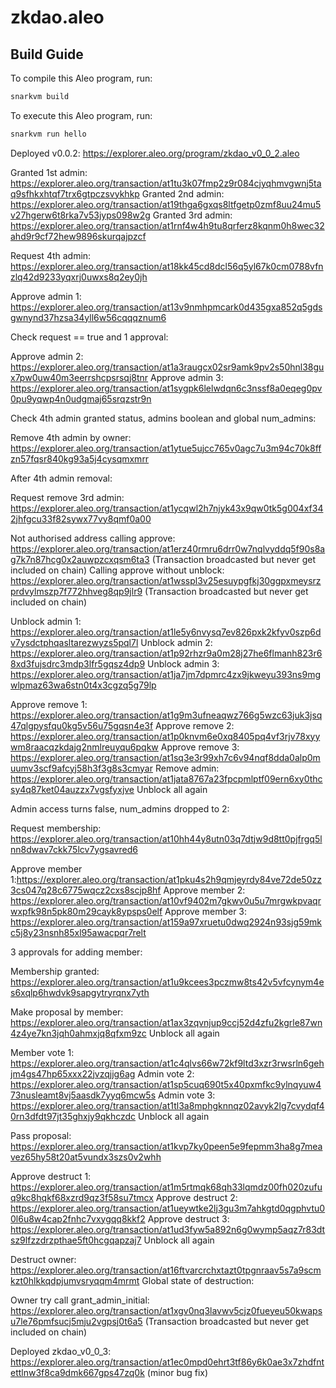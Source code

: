 # zkdao.aleo

## Build Guide

To compile this Aleo program, run:
```bash
snarkvm build
```

To execute this Aleo program, run:
```bash
snarkvm run hello
```

Deployed v0.0.2: https://explorer.aleo.org/program/zkdao_v0_0_2.aleo

Granted 1st admin: https://explorer.aleo.org/transaction/at1tu3k07fmp2z9r084cjyqhmvgwnj5taq9sfhkxhtqf7trx6gtpczsvykhkp
Granted 2nd admin: https://explorer.aleo.org/transaction/at19thga6gxqs8ltfgetp0zmf8uu24mu5v27hgerw6t8rka7v53jyps098w2g
Granted 3rd admin: https://explorer.aleo.org/transaction/at1rnf4w4h9tu8qrferz8kqnm0h8wec32ahd9r9cf72hew9896skurqajpzcf

Request 4th admin: https://explorer.aleo.org/transaction/at18kk45cd8dcl56q5yl67k0cm0788vfnzlq42d9233yqxrj0uwxs8q2ey0jh

Approve admin 1: https://explorer.aleo.org/transaction/at13v9nmhpmcark0d435gxa852q5gdsgwnynd37hzsa34yll6w56cqqqznum6

Check request == true and 1 approval:

Approve admin 2: https://explorer.aleo.org/transaction/at1a3raugcx02sr9amk9pv2s50hnl38gux7pw0uw40m3eerrshcpsrsqj8tnr
Approve admin 3: https://explorer.aleo.org/transaction/at1sygpk6lelwdqn6c3nssf8a0eqeg0pv0pu9yqwp4n0udgmaj65srqzstr9n

Check 4th admin granted status, admins boolean and global num_admins:

Remove 4th admin by owner: https://explorer.aleo.org/transaction/at1ytue5ujcc765v0agc7u3m94c70k8ffzn57fqsr840kg93a5j4cysqmxmrr

After 4th admin removal:

Request remove 3rd admin: https://explorer.aleo.org/transaction/at1ycqwl2h7njyk43x9qw0tk5g004xf342jhfgcu33f82sywx77vy8qmf0a00

Not authorised address calling approve: https://explorer.aleo.org/transaction/at1erz40rmru6drr0w7nqlvyddq5f90s8ag7k7n87hcg0x2auwpzcxqsm6ta3
(Transaction broadcasted but never get included on chain)
Calling approve without unblock: https://explorer.aleo.org/transaction/at1wsspl3v25esuypgfkj30ggpxmeysrzprdvylmszp7f772hhveg8qp9jlr9
(Transaction broadcasted but never get included on chain)

Unblock admin 1: https://explorer.aleo.org/transaction/at1le5y6nvysq7ev826pxk2kfyv0szp6dv7ysdctphqasltarezwyzs5pql7l
Unblock admin 2: https://explorer.aleo.org/transaction/at1p92rhzr9a0m28j27he6flmanh823r68xd3fujsdrc3mdp3lfr5gqsz4dp9
Unblock admin 3: https://explorer.aleo.org/transaction/at1ja7jm7dpmrc4zx9jkweyu393ns9mgwlpmaz63wa6stn0t4x3cgzq5g79lp

Approve remove 1: https://explorer.aleo.org/transaction/at1g9m3ufneaqwz766g5wzc63juk3jsq47qlgpysfqu0kg5v56u75gqsn4e3f
Approve remove 2: https://explorer.aleo.org/transaction/at1p0knvm6e0xq8405pq4vf3rjv78xyywm8raacqzkdajg2nmlreuyqu6pqkw
Approve remove 3: https://explorer.aleo.org/transaction/at1sq3e3r99xh7c6v94nqf8dda0alp0muumv3scf9afcyj58h3f3g8s3cmyar
Remove admin: https://explorer.aleo.org/transaction/at1jata8767a23fpcpmlptf09ern6xy0thcsy4q87ket04auzzx7vgsfyxjve
Unblock all again

Admin access turns false, num_admins dropped to 2:

Request membership: https://explorer.aleo.org/transaction/at10hh44y8utn03q7dtjw9d8tt0pjfrgq5lnn8dwav7ckk75lcv7ygsavred6

Approve member 1:https://explorer.aleo.org/transaction/at1pku4s2h9qmjeyrdy84ve72de50zz3cs047q28c6775wqcz2cxs8scjp8hf
Approve member 2: https://explorer.aleo.org/transaction/at10vf9402m7gkwv0u5u7mrgwkpvaqrwxpfk98n5pk80m29cayk8ypsps0elf
Approve member 3: https://explorer.aleo.org/transaction/at159a97xruetu0dwq2924n93sjg59mkc5j8y23nsnh85xl95awacpqr7relt

3 approvals for adding member:

Membership granted: https://explorer.aleo.org/transaction/at1u9kcees3pczmw8ts42v5vfcynym4es6xqlp6hwdvk9sapgytryrqnx7yth

Make proposal by member: https://explorer.aleo.org/transaction/at1ax3zqvnjup9ccj52d4zfu2kgrle87wn4z4ye7kn3jqh0ahmxjq8qfxm9zc
Unblock all again

Member vote 1: https://explorer.aleo.org/transaction/at1c4qlvs66w72kf9ltd3xzr3rwsrln6gehjm4gs47hp65xxx22jvzqjjg6ag
Admin vote 2: https://explorer.aleo.org/transaction/at1sp5cuq690t5x40pxmfkc9ylnqyuw473nusleamt8vj5aasdk7yyq6mcw5s
Admin vote 3: https://explorer.aleo.org/transaction/at1tl3a8mphgknnqz02avyk2lg7cvydqf40rn3dfdt97jt35ghxjy9qkhczdc
Unblock all again

Pass proposal: https://explorer.aleo.org/transaction/at1kvp7ky0peen5e9fepmm3ha8g7meavez65hy58t20at5vundx3szs0v2whh

Approve destruct 1: https://explorer.aleo.org/transaction/at1m5rtmqk68qh33lqmdz00fh020zufuq9kc8hqkf68xzrd9qz3f58su7tmcx
Approve destruct 2: https://explorer.aleo.org/transaction/at1ueywtke2lj3gu3m7ahkgtd0qgphvtu00l6u8w4cap2fnhc7vxygqq8kkf2
Approve destruct 3: https://explorer.aleo.org/transaction/at1ud3fyw5a892n6g0wymp5aqz7r83dtsz9lfzzdrzpthae5ft0hcgqapzaj7
Unblock all again

Destruct owner: https://explorer.aleo.org/transaction/at16ftvarcrchxtazt0tpgnraav5s7a9scmkzt0hlkkqdpjumvsryqqm4mrmt
Global state of destruction:

Owner try call grant_admin_initial: https://explorer.aleo.org/transaction/at1xgv0nq3lavwv5cjz0fueyeu50kwapsu7le76pmfsucj5mju2vgpsj0t6a5
(Transaction broadcasted but never get included on chain)

Deployed zkdao_v0_0_3: https://explorer.aleo.org/transaction/at1ec0mpd0ehrt3tf86y6k0ae3x7zhdfntettlnw3f8ca9dmk667gps47zq0k
(minor bug fix)